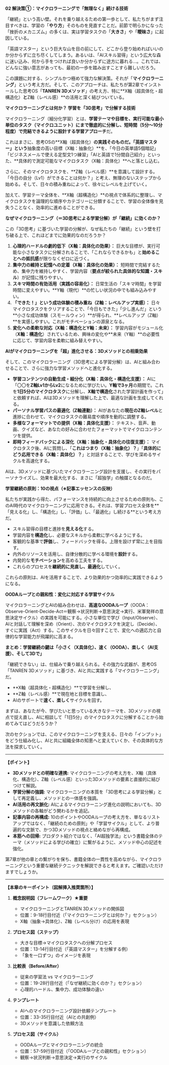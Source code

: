 **02 解決策①：マイクロラーニングで「無理なく」続ける技術**

「継続」という高い壁。それを乗り越えるための第一歩として、私たちがまず注目すべきは、学習の「**やり方**」そのものを見直すことだ。前節で明らかになった「挫折のメカニズム」の多くは、実は学習タスクの「**大きさ**」や「**曖昧さ**」に起因している。

「英語マスター」という巨大な山を目の前にして、どこから登り始めればいいのか分からずに立ち尽くしてしまう。あるいは、「AIスキル習得」という広大な森に迷い込み、何から手をつければ良いか分からずに途方に暮れる…。これでは、どんなに強い意志があっても、最初の一歩を踏み出すことすら難しいだろう。

この課題に対する、シンプルかつ極めて強力な解決策。それが「**マイクロラーニング**」という考え方だ。そして、このアプローチは、私たちが第2章でインストールした思考OS「**TANREN 3Dメソッド**」の考え方、特に**X軸（超具体化・超構造化）**と**Z軸（レベル感）**の活用と深く結びついている。

**マイクロラーニングとは何か？ 学習を「3D思考」で分解する技術**

マイクロラーニング（細分化学習）とは、**学習テーマや目標を、実行可能な最小単位のタスク（マイクロユニット）にまで徹底的に分解し、短時間（5分～10分程度）で完結できるように設計する学習アプローチ**だ。

これはまさに、思考OSの**X軸（超具体化）**の実践そのものだ。「英語マスター」という**抽象度の高い目標（X軸：抽象化）**を、「今日の英単語5個暗記」「ビジネスメールで使える定型文1つ練習」「AIと英語で1分間自己紹介」といった、**具体的で測定可能なマイクロタスク（X軸：具体化）**へと落とし込む。

さらに、そのマイクロタスクを、**Z軸（レベル感）**を意識して設計する。「今日の自分（Lv1）ができることは何か？」と考え、無理のないステップから始める。そして、日々の積み重ねによって、徐々にレベルを上げていく。

加えて、学習テーマ全体を、**X軸（超構造化）**の視点で体系的に整理し、マイクロタスクを論理的な順序やカテゴリーに分類することで、学習の全体像を見失うことなく、効率的に進めることができる。

**なぜマイクロラーニング（＝3D思考による学習分解）が「継続」に効くのか？**

この「3D思考」に基づいた学習の分解が、なぜ私たちの「継続」という壁を打ち破る上で、これほどまでに効果的なのだろうか？

1.  **心理的ハードルの劇的低下（X軸：具体化の効果）：** 巨大な目標が、実行可能な小さなタスクに分解されることで、「これならできるかも」と**始めることへの抵抗感**が限りなくゼロに近づく。
2.  **集中力の維持と記憶への定着（X軸：具体化の効果）：** 短時間で完結するため、集中力を維持しやすく、学習内容（**要点が絞られた具体的な知識・スキル**）が記憶に残りやすい。
3.  **スキマ時間の有効活用（実践の容易化）：** 日常生活の「スキマ時間」を学習時間に変えやすい。**Y軸（現代）**の忙しい状況の中でも組み込みやすい。
4.  **「できた！」という成功体験の積み重ね（Z軸：レベルアップ実感）：** 日々マイクロタスクをクリアすることで、「今日もできた」「少し進んだ」という**小さな成功体験（スモールウィン）**が得られ、**レベルアップ（Z軸）**を実感しやすい。これがモチベーションの源泉となる。
5.  **変化への柔軟な対応（X軸：構造化とY軸：未来）：** 学習内容がモジュール化（**X軸：構造化**）されているため、興味の変化や**未来（Y軸）**の必要性に応じて、学習内容を柔軟に組み替えやすい。

**AIがマイクロラーニングを「超」進化させる：3Dメソッドとの相乗効果**

そして、このマイクロラーニング（3D思考による学習分解）は、AIと組み合わせることで、さらに強力な学習メソッドへと進化する。

*   **学習コンテンツの自動生成・細分化（X軸：具体化・構造化支援）：**
    AIに「〇〇を**Z軸Lv1からLv2**になるために学びたい。**Y軸で3ヶ月**の期間で。これを**1日5分のマイクロタスク**に分解し、**X軸で構造化**された学習計画を作って」と依頼すれば、AIは3Dメソッドを理解した上で、最適な計画を生成してくれる。
*   **パーソナル学習パスの最適化（Z軸連動）：**
    AIがあなたの**現在のZ軸レベル**と進捗に合わせて、マイクロタスクの難易度や順序を動的に調整する。
*   **多様なフォーマットでの提供（X軸：具体化支援）：**
    テキスト、音声、動画、クイズなど、あなたの好みに合わせたフォーマットでマイクロコンテンツを提供。
*   **即時フィードバックによる深化（X軸：抽象化・具体化の往復支援）：**
    マイクロタスク後、AIに質問し、「**これはつまり（X軸：抽象化）？**」「**具体的にどう応用できる（X軸：具体化）？**」と対話することで、学びを深めるサイクルを高速化する。

AIは、3Dメソッドに基づいたマイクロラーニング設計を支援し、その実行をパーソナライズし、効果を最大化する、まさに「超独学」の触媒となるのだ。

**学習継続の原則：10の視点（※記事エッセンスの反映）**

私たちが実践から得た、パフォーマンスを持続的に向上させるための原則も、このAI時代のマイクロラーニングに応用できる。それは、学習プロセス全体を**「見える化」し、「構造化」し、「評価」し、「最適化」し続ける**という考え方だ。

*   スキル習得の目標と進捗を**見える化**する。
*   学習内容を**構造化**し、必要なスキルから柔軟に学べるようにする。
*   客観的な基準で**評価**し、フィードバックを得る。上限を設けず常に上を目指す。
*   内外のリソースを活用し、自律分散的に学べる環境を**設計**する。
*   内発的な**モチベーション**を高める工夫をする。
*   これらのプロセスを**継続的に見直し、最適化**していく。

これらの原則は、AIを活用することで、より効果的かつ効率的に実践できるようになる。

**OODAループとの親和性：変化に対応する学習サイクル**

マイクロラーニングとAIの組み合わせは、**高速なOODAループ**（OODA：Observe-Orient-Decide-Act＝観察→状況判断→意思決定→実行、米軍発祥の意思決定サイクル）の実践を可能にする。小さな単位で学び（Input/Observe）、AIと対話して理解を深め（Orient）、次のマイクロタスクを決定し（Decide）、すぐに実践（Act）する。このサイクルを日々回すことで、変化への適応力と自律的な学習能力が飛躍的に高まる。

**まとめ：学習継続の鍵は「小さく（X具体化）、速く（OODA）、楽しく（AI支援）、そして3Dで」**

「継続できない」は、仕組みで乗り越えられる。その強力な武器が、思考OS「TANREN 3Dメソッド」に基づき、AIと共に実践する「マイクロラーニング」だ。

*   **X軸（超具体化・超構造化）**で学習を分解し、
*   **Z軸（レベル感）**で現在地と目標を意識し、
*   AIのサポートで**速く、楽しく**サイクルを回す。

まずは、あなたが今、学びたいと思っている大きなテーマを、3Dメソッドの視点で捉え直し、AIに相談して「1日5分」のマイクロタスクに分解することから始めてみてはどうだろうか？

次のセクションでは、このマイクロラーニングを支える、日々の「インプット」をどう仕組み化し、AIと共に組織全体の知恵へと変えていくか、その具体的な方法を探求していく。

---

**【ポイント】**

*   **3Dメソッドとの明確な連携:** マイクロラーニングの考え方を、X軸（具体化、構造化）、Z軸（レベル感）といった3Dメソッドの要素と直接的に結びつけて解説。
*   **学習分解の強調:** マイクロラーニングの本質を「3D思考による学習分解」として再定義し、メソッドとの一体感を強調。
*   **AI活用の再文脈化:** AIによるマイクロラーニング進化の説明においても、3Dメソッドの各軸がどう関わるかを追記。
*   **記事内容の再構成:** 10のポイントやOODAループの考え方を、単なるリストアップではなく、「継続のための原則」や「学習サイクル」として、より普遍的な文脈で、かつ3Dメソッドの視点と絡めながら再構成。
*   **本筋への回帰:** プロダクト紹介ではなく、「AI超独学法」という書籍全体のテーマ（メソッドによる学びの確立）に繋がるように、メソッド中心の記述を強化。

第7章が他の章との繋がりを保ち、書籍全体の一貫性を高めながら、マイクロラーニングという重要な継続テクニックを解説できると考えます。ご確認いただけますでしょうか。

---

**【本章のキーポイント（図解挿入推奨箇所）】**

1. **概念説明図（フレームワーク）★重要**
   - マイクロラーニングとTANREN 3Dメソッドの関係図
   - 位置：9-18行目付近（「マイクロラーニングとは何か？」セクション）
   - X軸（抽象→具体化）、Z軸（レベル分け）の応用を表現

2. **プロセス図（ステップ）**
   - 大きな目標→マイクロタスクへの分解プロセス
   - 位置：13-14行目付近（「英語マスター」を分解する例）
   - 「象を一口ずつ」のイメージを表現

3. **比較表（Before/After）**
   - 従来の学習法 vs マイクロラーニング
   - 位置：19-28行目付近（「なぜ継続に効くのか？」セクション）
   - 心理的ハードル、集中力、成功体験の違い

4. **テンプレート**
   - AIへのマイクロラーニング設計依頼テンプレート
   - 位置：33-35行目付近（AIとの共創例）
   - 3Dメソッドを意識した依頼方法

5. **プロセス図（サイクル）**
   - OODAループとマイクロラーニングの統合
   - 位置：57-59行目付近（「OODAループとの親和性」セクション）
   - 観察→状況判断→意思決定→実行のサイクル